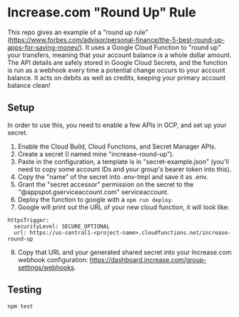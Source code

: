 # Increase.com "Round Up" Rule

This repo gives an example of a "round up rule" (https://www.forbes.com/advisor/personal-finance/the-5-best-round-up-apps-for-saving-money/). It uses a Google Cloud Function to "round up" your transfers, meaning that your account balance is a whole dollar amount. The API details are safely stored in Google Cloud Secrets, and the function is run as a webhook every time a potential change occurs to your account balance. It acts on debits as well as credits, keeping your primary account balance clean!

## Setup

In order to use this, you need to enable a few APIs in GCP, and set up your secret.

1. Enable the Cloud Build, Cloud Functions, and Secret Manager APIs.
2. Create a secret (I named mine "increase-round-up").
3. Paste in the configuration, a template is in "secret-example.json" (you'll need to copy some account IDs and your group's bearer token into this).
4. Copy the "name" of the secret into .env-tmpl and save it as .env.
5. Grant the "secret accessor" permission on the secret to the "<project-name>@appspot.gserviceaccount.com" serviceaccount.
6. Deploy the function to google with a `npm run deploy`.
7. Google will print out the URL of your new cloud function, it will look like:

```
httpsTrigger:
  securityLevel: SECURE_OPTIONAL
  url: https://us-central1-<project-name>.cloudfunctions.net/increase-round-up
```

8. Copy that URL and your generated shared secret into your Increase.com webhook configuration: https://dashboard.increase.com/group-settings/webhooks.

## Testing

```
npm test
```
